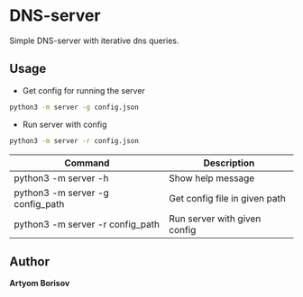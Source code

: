 # DNS-server
Simple DNS-server with iterative dns queries.

## Usage
* Get config for running the server

```sh
python3 -m server -g config.json
```

* Run server with config

```sh
python3 -m server -r config.json
```

| Command | Description |
| --- | --- |
| python3 -m server -h | Show help message |
| python3 -m server -g config_path | Get config file in given path |
| python3 -m server -r config_path | Run server with given config |

## Author

**Artyom Borisov**
